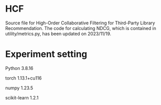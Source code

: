 # HCF
Source file for High-Order Collaborative Filtering for Third-Party Library Recommendation.
The code for calculating NDCG, which is contained in utility/metrics.py, has been updated on 2023/11/19.
# Experiment setting
Python                  3.8.16

torch                   1.13.1+cu116

numpy                   1.23.5

scikit-learn            1.2.1
